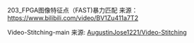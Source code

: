 203_FPGA图像特征点（FAST)暴力匹配 来源：https://www.bilibili.com/video/BV1Zu411a7T2

Video-Stitching-main 来源:  [AugustinJose1221/Video-Stitching](https://github.com/AugustinJose1221/Video-Stitching)